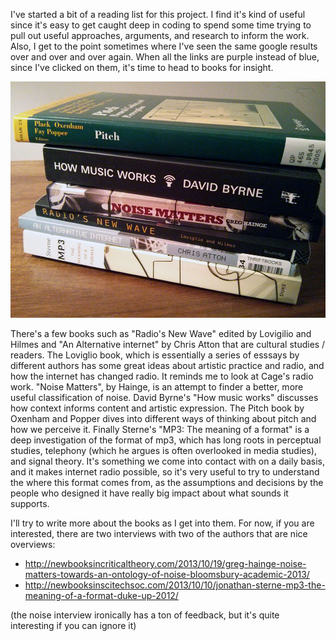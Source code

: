 I've started a bit of a reading list for this project.  I find it's kind of useful since it's easy to get caught deep in coding to spend some time trying to pull out useful approaches, arguments, and research to inform the work.  Also, I get to the point sometimes where I've seen the same google results over and over and over again.  When all the links are purple instead of blue, since I've clicked on them, it's time to head to books for insight. 

![image](../project_images/postImages/books.jpg)

There's a few books such as "Radio's New Wave" edited by Lovigilio and Hilmes and "An Alternative internet" by Chris Atton that are cultural studies / readers.  The Loviglio book, which is essentially a series of esssays by different authors has some great ideas about artistic practice and radio, and how the internet has changed radio.  It reminds me to look at Cage's radio work. "Noise Matters", by Hainge, is an attempt to finder a better, more useful classification of noise.  David Byrne's "How music works" discusses how context informs content and artistic expression.   The Pitch book by Oxenham and Popper dives into different ways of thinking about pitch and how we perceive it.  Finally Sterne's "MP3: The meaning of a format" is a deep investigation of the format of mp3, which has long roots in perceptual studies, telephony (which he argues is often overlooked in media studies), and signal theory.  It's something we come into contact with on a daily basis, and it makes internet radio possible, so it's very useful to try to understand the where this format comes from, as the assumptions and decisions by the people who designed it have really big impact about what sounds it supports. 

I'll try to write more about the books as I get into them.  For now, if you are interested, there are two interviews with two of the authors that are nice overviews: 

- http://newbooksincriticaltheory.com/2013/10/19/greg-hainge-noise-matters-towards-an-ontology-of-noise-bloomsbury-academic-2013/
- http://newbooksinscitechsoc.com/2013/10/10/jonathan-sterne-mp3-the-meaning-of-a-format-duke-up-2012/

(the noise interview ironically has a ton of feedback, but it's quite interesting if you can ignore it) 
